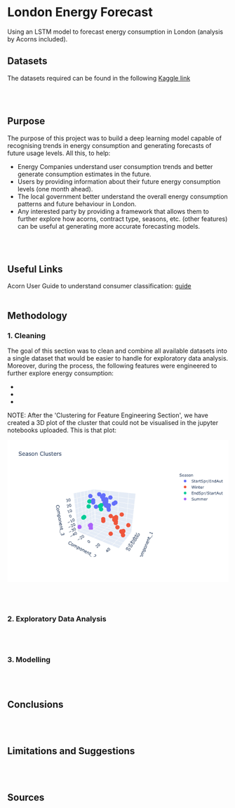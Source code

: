 # London Energy Forecast

Using an LSTM model to forecast energy consumption in London (analysis by Acorns included).

## Datasets

The datasets required can be found in the following [Kaggle link](https://www.kaggle.com/jeanmidev/smart-meters-in-london)

<br /><br />


## Purpose

The purpose of this project was to build a deep learning model capable of recognising trends in energy consumption and generating forecasts of future usage levels. All this, to help:

* Energy Companies understand user consumption trends and better generate consumption estimates in the future.
* Users by providing information about their future energy consumption levels (one month ahead). 
* The local government better understand the overall energy consumption patterns and future behaviour in London. 
* Any interested party by providing a framework that allows them to further explore how acorns, contract type, seasons, etc. (other features) can be useful at generating more accurate forecasting models. 

<br /><br />

 
## Useful Links 

Acorn User Guide to understand consumer classification: [guide](https://acorn.caci.co.uk/downloads/Acorn-User-guide.pdf)
<br /><br />

## Methodology

### 1. Cleaning

The goal of this section was to clean and combine all available datasets into a single dataset that would be easier to handle for exploratory data analysis. Moreover, during the process, the following features were engineered to further explore energy consumption:

* 
* 
* 


NOTE: After the 'Clustering for Feature Engineering Section', we have created a 3D plot of the cluster that could not be visualised in the jupyter notebooks uploaded. This is that plot:

![3D Clustering Plot](https://github.com/nicolasrosal98/London-Energy-Forecast/blob/master/Images/newplot.png)

<br /><br />


### 2. Exploratory Data Analysis

<br /><br />

### 3. Modelling

<br /><br />

## Conclusions

<br /><br />

## Limitations and Suggestions

<br /><br />

## Sources

<br /><br />
